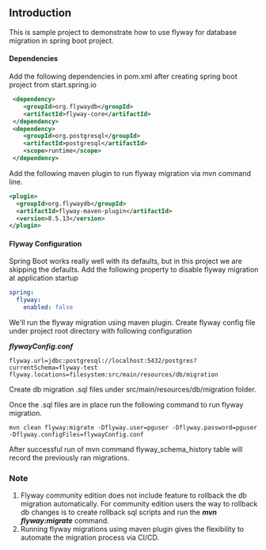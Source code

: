 ## Introduction
This is sample project to demonstrate how to use flyway for database migration in spring boot project.

#### Dependencies
Add the following dependencies in pom.xml after creating spring boot project from start.spring.io

```xml
 <dependency>
    <groupId>org.flywaydb</groupId>
    <artifactId>flyway-core</artifactId>
 </dependency>
 <dependency>
    <groupId>org.postgresql</groupId>
    <artifactId>postgresql</artifactId>
    <scope>runtime</scope>
 </dependency>
```
Add the following maven plugin to run flyway migration via mvn command line.

```xml
<plugin>
  <groupId>org.flywaydb</groupId>
  <artifactId>flyway-maven-plugin</artifactId>
  <version>8.5.13</version>
</plugin>
```
#### Flyway Configuration
Spring Boot works really well with its defaults, but in this project we are skipping the defaults. Add the following property to disable flyway migration at application startup

```yaml
spring:
  flyway:
    enabled: false
```
We'll run the flyway migration using maven plugin. Create flyway config file under project root directory with following configuration

***flywayConfig.conf***
```properties
flyway.url=jdbc:postgresql://localhost:5432/postgres?currentSchema=flyway-test
flyway.locations=filesystem:src/main/resources/db/migration
```

Create db migration .sql files under src/main/resources/db/migration folder.

Once the .sql files are in place run the following command to run flyway migration.
```
mvn clean flyway:migrate -Dflyway.user=pguser -Dflyway.password=pguser -Dflyway.configFiles=flywayConfig.conf
```

After successful run of mvn command flyway_schema_history table will record the previously ran migrations.

### Note
1. Flyway community edition does not include feature to rollback the db migration automatically. For community edition users the way to rollback db changes is to create rollback sql scripts and run the ***mvn flyway:migrate*** command. 
2. Running flyway migrations using maven plugin gives the flexibility to automate the migration process via CI/CD.
